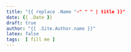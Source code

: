 ```yaml
---
title: "{{ replace .Name "-" " " | title }}"
date: {{ .Date }}
draft: true
author: "{{ .Site.Author.name }}"
latex: false
tags:  [ fill me ]
---
```


<!--more-->
